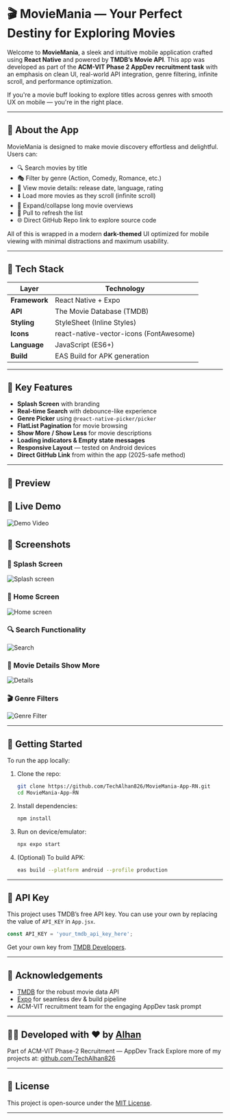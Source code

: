 # 🎬 MovieMania — Your Perfect Destiny for Exploring Movies

Welcome to **MovieMania**, a sleek and intuitive mobile application crafted using **React Native** and powered by **TMDB’s Movie API**. This app was developed as part of the **ACM-VIT Phase 2 AppDev recruitment task** with an emphasis on clean UI, real-world API integration, genre filtering, infinite scroll, and performance optimization.

If you're a movie buff looking to explore titles across genres with smooth UX on mobile — you're in the right place.

---

## 📱 About the App

MovieMania is designed to make movie discovery effortless and delightful. Users can:

* 🔍 Search movies by title
* 🎭 Filter by genre (Action, Comedy, Romance, etc.)
* 📅 View movie details: release date, language, rating
* ⬇️ Load more movies as they scroll (infinite scroll)
* 💬 Expand/collapse long movie overviews
* 🔁 Pull to refresh the list
* 🌐 Direct GitHub Repo link to explore source code

All of this is wrapped in a modern **dark-themed** UI optimized for mobile viewing with minimal distractions and maximum usability.

---

## 🔧 Tech Stack

| Layer         | Technology                              |
| ------------- | --------------------------------------- |
| **Framework** | React Native + Expo                     |
| **API**       | The Movie Database (TMDB)               |
| **Styling**   | StyleSheet (Inline Styles)              |
| **Icons**     | react-native-vector-icons (FontAwesome) |
| **Language**  | JavaScript (ES6+)                       |
| **Build**     | EAS Build for APK generation            |

---

## 🧩 Key Features

* **Splash Screen** with branding
* **Real-time Search** with debounce-like experience
* **Genre Picker** using `@react-native-picker/picker`
* **FlatList Pagination** for movie browsing
* **Show More / Show Less** for movie descriptions
* **Loading indicators & Empty state messages**
* **Responsive Layout** — tested on Android devices
* **Direct GitHub Link** from within the app (2025-safe method)

---

## 📸 Preview

## 🎥 Live Demo
![Demo Video](https://drive.google.com/file/d/1hhkXGuJTlyS_tdDl1Ms2GBmztyTZlVkB/view?usp=drivesdk)

## 🔹 Screenshots

### 🚀 Splash Screen
![Splash screen](./assets/mm-splash-screen.jpg)

### 🎯 Home Screen
![Home screen](./assets/mm-genre-filter.jpg)

### 🔍 Search Functionality
![Search](./assets/mm-search-movies.jpg)

### 📝 Movie Details Show More
![Details](./assets/mm-movie-details_show-more.jpg)

### 🎬 Genre Filters
![Genre Filter](./assets/mm-all-genres.jpg)


---

## 🚀 Getting Started

To run the app locally:

1. Clone the repo:

   ```bash
   git clone https://github.com/TechAlhan826/MovieMania-App-RN.git
   cd MovieMania-App-RN
   ```

2. Install dependencies:

   ```bash
   npm install
   ```

3. Run on device/emulator:

   ```bash
   npx expo start
   ```

4. (Optional) To build APK:

   ```bash
   eas build --platform android --profile production
   ```

---

## 🔐 API Key

This project uses TMDB’s free API key. You can use your own by replacing the value of `API_KEY` in `App.jsx`.

```js
const API_KEY = 'your_tmdb_api_key_here';
```

Get your own key from [TMDB Developers](https://developer.themoviedb.org/).

---

## 🤝 Acknowledgements

* [TMDB](https://www.themoviedb.org/) for the robust movie data API
* [Expo](https://expo.dev/) for seamless dev & build pipeline
* ACM-VIT recruitment team for the engaging AppDev task prompt

---

## 🧑‍💻 Developed with ❤️ by [Alhan](https://techyalhan.in)

Part of ACM-VIT Phase-2 Recruitment — AppDev Track
Explore more of my projects at: [github.com/TechAlhan826](https://github.com/TechAlhan826)

---

## 📄 License

This project is open-source under the [MIT License](LICENSE).

---

